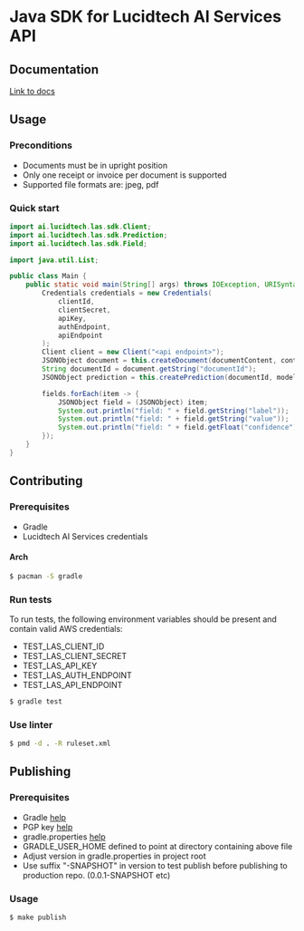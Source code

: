 # Java SDK for Lucidtech AI Services API

## Documentation

[Link to docs](https://docs.lucidtech.ai/java/v1/index.html)

## Usage

### Preconditions

- Documents must be in upright position
- Only one receipt or invoice per document is supported
- Supported file formats are: jpeg, pdf

### Quick start

```java
import ai.lucidtech.las.sdk.Client;
import ai.lucidtech.las.sdk.Prediction;
import ai.lucidtech.las.sdk.Field;

import java.util.List;

public class Main {
    public static void main(String[] args) throws IOException, URISyntaxException {
        Credentials credentials = new Credentials(
            clientId,
            clientSecret,
            apiKey,
            authEndpoint,
            apiEndpoint
        );
        Client client = new Client("<api endpoint>");
        JSONObject document = this.createDocument(documentContent, contentType, consentId);
        String documentId = document.getString("documentId");
        JSONObject prediction = this.createPrediction(documentId, modelName);

        fields.forEach(item -> {
            JSONObject field = (JSONObject) item;
            System.out.println("field: " + field.getString("label"));
            System.out.println("field: " + field.getString("value"));
            System.out.println("field: " + field.getFloat("confidence"));
        });
    }
}
```

## Contributing

### Prerequisites

* Gradle
* Lucidtech AI Services credentials

#### Arch

```bash
$ pacman -S gradle
```

### Run tests
To run tests, the following environment variables should be present and contain valid AWS credentials:
- TEST_LAS_CLIENT_ID
- TEST_LAS_CLIENT_SECRET
- TEST_LAS_API_KEY
- TEST_LAS_AUTH_ENDPOINT
- TEST_LAS_API_ENDPOINT
```bash
$ gradle test
```
### Use linter

```bash
$ pmd -d . -R ruleset.xml 
```

## Publishing

### Prerequisites

* Gradle [help](https://docs.gradle.org/current/userguide/userguide.html)
* PGP key [help](https://central.sonatype.org/pages/working-with-pgp-signatures.html)
* gradle.properties [help](https://central.sonatype.org/pages/gradle.html)
* GRADLE_USER_HOME defined to point at directory containing above file
* Adjust version in gradle.properties in project root
* Use suffix "-SNAPSHOT" in version to test publish before publishing to production repo. (0.0.1-SNAPSHOT etc)

### Usage

```sh
$ make publish
```

